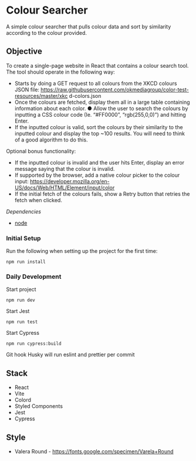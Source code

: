 # Colour Searcher

A simple colour searcher that pulls colour data and sort by similarity according to the colour provided.

## Objective

To create a single-page website in React that contains a colour search tool. The tool should
operate in the following way:

- Starts by doing a GET request to all colours from the XKCD colours JSON file:
  https://raw.githubusercontent.com/okmediagroup/color-test-resources/master/xkc
  d-colors.json
- Once the colours are fetched, display them all in a large table containing information
  about each color.
  ● Allow the user to search the colours by inputting a CSS colour code (Ie. “#FF0000”,
  “rgb(255,0,0)”) and hitting Enter.
- If the inputted colour is valid, sort the colours by their similarity to the inputted
  colour and display the top ~100 results. You will need to think of a good algorithm to
  do this.

Optional bonus functionality:

- If the inputted colour is invalid and the user hits Enter, display an error message
  saying that the colour is invalid.
- If supported by the browser, add a native colour picker to the colour input:
  https://developer.mozilla.org/en-US/docs/Web/HTML/Element/input/color
- If the initial fetch of the colours fails, show a Retry button that retries the fetch when
  clicked.

_Dependencies_

- [node](https://nodejs.org/en/)

### **Initial Setup**

Run the following when setting up the project for the first time:

```
npm run install
```

### **Daily Development**

Start project

```
npm run dev
```

Start Jest

```
npm run test
```

Start Cypress

```
npm run cypress:build
```

Git hook Husky will run eslint and prettier per commit

## Stack

- React
- Vite
- Colord
- Styled Components
- Jest
- Cypress

## Style

- Valera Round - https://fonts.google.com/specimen/Varela+Round
